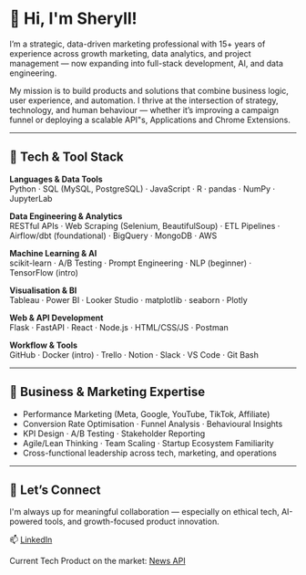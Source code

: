 
# 👋 Hi, I'm Sheryll!

I’m a strategic, data-driven marketing professional with 15+ years of experience across growth marketing, data analytics, and project management — now expanding into full-stack development, AI, and data engineering.

My mission is to build products and solutions that combine business logic, user experience, and automation. I thrive at the intersection of strategy, technology, and human behaviour — whether it’s improving a campaign funnel or deploying a scalable API"s, Applications and Chrome Extensions.

---

## 🧰 Tech & Tool Stack

**Languages & Data Tools**  
Python · SQL (MySQL, PostgreSQL) · JavaScript · R · pandas · NumPy · JupyterLab  

**Data Engineering & Analytics**  
RESTful APIs · Web Scraping (Selenium, BeautifulSoup) · ETL Pipelines · Airflow/dbt (foundational) · BigQuery · MongoDB · AWS  

**Machine Learning & AI**  
scikit-learn · A/B Testing · Prompt Engineering · NLP (beginner) · TensorFlow (intro)  

**Visualisation & BI**  
Tableau · Power BI · Looker Studio · matplotlib · seaborn · Plotly  

**Web & API Development**  
Flask · FastAPI · React · Node.js · HTML/CSS/JS · Postman  

**Workflow & Tools**  
GitHub · Docker (intro) · Trello · Notion · Slack · VS Code · Git Bash  

---

## 🎯 Business & Marketing Expertise

- Performance Marketing (Meta, Google, YouTube, TikTok, Affiliate)  
- Conversion Rate Optimisation · Funnel Analysis · Behavioural Insights  
- KPI Design · A/B Testing · Stakeholder Reporting  
- Agile/Lean Thinking · Team Scaling · Startup Ecosystem Familiarity  
- Cross-functional leadership across tech, marketing, and operations  

---

## 🔗 Let’s Connect

I'm always up for meaningful collaboration — especially on ethical tech, AI-powered tools, and growth-focused product innovation.

📫 [LinkedIn](https://www.linkedin.com/in/sherylldumapal)  

Current Tech Product on the market: [News API](https://rapidapi.com/sherdumapal/api/climate-change-news-api5)
